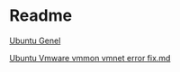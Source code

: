 # Readme

[Ubuntu Genel](https://github.com/SametCetin/commands/blob/main/ubuntu-genel.md)  

[Ubuntu Vmware vmmon vmnet error fix.md](https://github.com/SametCetin/commands/blob/main/ubuntu-vmware-vmmon-vmnet-error-fix.md)  
